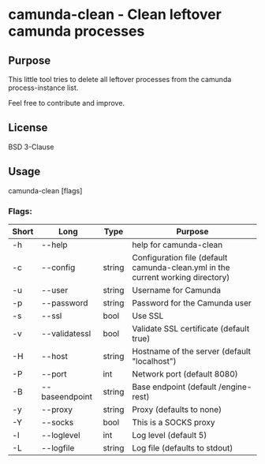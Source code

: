 # camunda-clean - Clean leftover camunda processes

## Purpose
This little tool tries to delete all leftover processes from the camunda
process-instance list.

Feel free to contribute and improve.

## License
BSD 3-Clause

## Usage
  camunda-clean [flags]

### Flags:
|Short | Long          | Type  | Purpose                                       |
|------|---------------|-------|-----------------------------------------------|
| -h   | --help        |       | help for camunda-clean                        |
| -c   | --config      |string | Configuration file (default camunda-clean.yml in the current working directory)|
| -u   | --user        |string | Username for Camunda                          |
| -p   | --password    |string | Password for the Camunda user                 |
| -s   | --ssl         |bool   | Use SSL                                       |
| -v   | --validatessl |bool   | Validate SSL certificate (default true)       |
| -H   | --host        |string | Hostname of the server (default "localhost")  |
| -P   | --port        |int    | Network port (default 8080)                   |
| -B   | --baseendpoint|string | Base endpoint (default /engine-rest)          |
| -y   | --proxy       |string | Proxy (defaults to none)                      |
| -Y   | --socks       |bool   | This is a SOCKS proxy                         |
| -l   | --loglevel    |int    | Log level (default 5)                         |
| -L   | --logfile     |string | Log file (defaults to stdout)                 |

